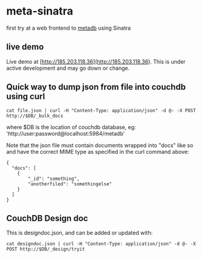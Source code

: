 # meta-sinatra
first try at a web frontend to [metadb](https://github.com/ameba23/meta-database) using Sinatra

## live demo
Live demo at [http://185.203.118.36](http://185.203.118.36).  This is under active development and may go down or change.

## Quick way to dump json from file into couchdb using curl

```
cat file.json | curl -H "Content-Type: application/json" -d @- -X POST http://$DB/_bulk_docs
``````

where $DB is the location of couchdb database, eg: 'http://user:password@localhost:5984/metadb'

Note that the json file must contain documents wrapped into "docs" like so and have the correct MIME type as specified in the curl command above:

```
{
  "docs": [
    {
        "_id": "something",
        "anotherfiled": "somethingelse"
    }
  ]
}
```

## CouchDB Design doc

This is designdoc.json, and can be added or updated with:

```
cat designdoc.json | curl -H "Content-Type: application/json" -d @- -X POST http://$DB/_design/tryit
```


